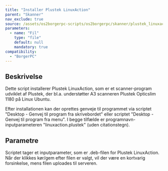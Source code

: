 ```yaml
---
title: "Installer Plustek LinuxAction"
parent: "Skanner"
nav_exclude: true
source: /assets/os2borgerpc-scripts/os2borgerpc/skanner/plustek_linuxaction_install.sh
parameters:
  - name: "Fil"
    type: "file"
    default: null
    mandatory: true
compatibility:
  - "BorgerPC"
---
```


## Beskrivelse
Dette script installerer Plustek LinuxAction, som er et scanner-program udviklet af Plustek, der bl.a. understøtter A3 scanneren Plustek Opticslim 1180 på Linux Ubuntu.

Efter installationen kan der oprettes genveje til programmet via scriptet "Desktop - Genvej til program fra skrivebordet" eller scriptet "Desktop - Genvej til program fra menu".
I begge tilfælde er programnavn-inputparameteren "linuxaction.plustek" (uden citationstegn).

## Parametre
Scriptet tager et inputparameter, som er .deb-filen for Plustek LinuxAction.
Når der klikkes kør/gem efter filen er valgt, vil der være en kortvarig forsinkelse, mens filen uploades til serveren.

